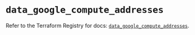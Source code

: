 # `data_google_compute_addresses`

Refer to the Terraform Registry for docs: [`data_google_compute_addresses`](https://registry.terraform.io/providers/hashicorp/google/5.32.0/docs/data-sources/compute_addresses).
